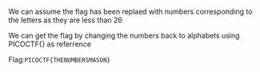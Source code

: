 We can assume the flag has been replaed with numbers corresponding to the letters as they are less than 26

We can get the flag by changing the numbers back to alphabets using PICOCTF{} as referrence

Flag:`PICOCTF{THENUMBERSMASON}`
